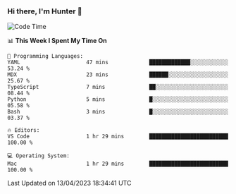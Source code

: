 ### Hi there, I'm Hunter 👋

<!--
**huntermatrix/huntermatrix** is a ✨ _special_ ✨ repository because its `README.md` (this file) appears on your GitHub profile.

Here are some ideas to get you started:

- 🔭 I’m currently working on ...
- 🌱 I’m currently learning ...
- 👯 I’m looking to collaborate on ...
- 🤔 I’m looking for help with ...
- 💬 Ask me about ...
- 📫 How to reach me: ...
- 😄 Pronouns: ...
- ⚡ Fun fact: ...
-->

<!--START_SECTION:waka-->
![Code Time](http://img.shields.io/badge/Code%20Time-62%20hrs%2017%20mins-blue)

📊 **This Week I Spent My Time On** 

```text
💬 Programming Languages: 
YAML                     47 mins             █████████████░░░░░░░░░░░░   53.24 % 
MDX                      23 mins             ██████░░░░░░░░░░░░░░░░░░░   25.67 % 
TypeScript               7 mins              ██░░░░░░░░░░░░░░░░░░░░░░░   08.44 % 
Python                   5 mins              █░░░░░░░░░░░░░░░░░░░░░░░░   05.58 % 
Bash                     3 mins              █░░░░░░░░░░░░░░░░░░░░░░░░   03.37 % 

🔥 Editors: 
VS Code                  1 hr 29 mins        █████████████████████████   100.00 % 

💻 Operating System: 
Mac                      1 hr 29 mins        █████████████████████████   100.00 % 
```


 Last Updated on 13/04/2023 18:34:41 UTC
<!--END_SECTION:waka-->
